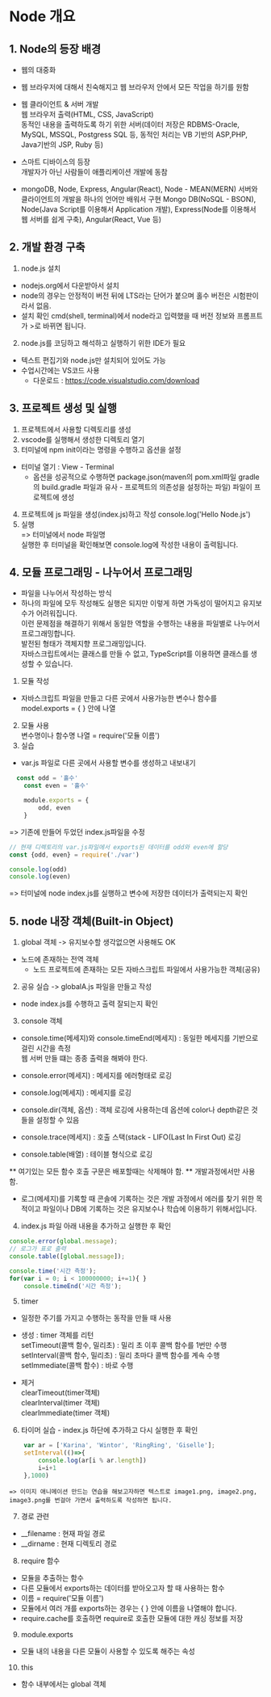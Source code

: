 # Node 개요
## 1. Node의 등장 배경  
* 웹의 대중화  
* 웹 브라우저에 대해서 친숙해지고 웹 브라우저 안에서 모든 작업을 하기를 원함  
* 웹 클라이언트 & 서버 개발  
  웹 브라우저 출력(HTML, CSS, JavaScript)  
  동적인 내용을 출력하도록 하기 위한  서버(데이터 저장은 RDBMS-Oracle, MySQL, MSSQL, Postgress SQL 등, 동적인 처리는 VB 기반의 ASP,PHP, Java기반의 JSP, Ruby 등)  

* 스마트 디바이스의 등장  
  개발자가 아닌 사람들이 애플리케이션 개발에 동참

* mongoDB, Node, Express, Angular(React), Node - MEAN(MERN)
서버와 클라이언트의 개발을 하나의 언어만 배워서 구현
Mongo DB(NoSQL - BSON), Node(Java Script를 이용해서 Application 개발), Express(Node를 이용해서 웹 서버를 쉽게 구축), Angular(React, Vue 등)

## 2. 개발 환경 구축
1) node.js 설치
  * nodejs.org에서 다운받아서 설치  
  * node의 경우는 안정적이 버전 뒤에 LTS라는 단어가 붙으며 홀수 버전은 시험판이라서 없음.  
  * 설치 확인
	  cmd(shell, terminal)에서 node라고 입력했을 때 버전 정보와 프롬프트가 >로 바뀌면 됩니다.

2) node.js를 코딩하고 해석하고 실행하기 위한 IDE가 필요  
  * 텍스트 편집기와 node.js만 설치되어 있어도 가능   
  * 수업시간에는 VS코드 사용  
	* 다운로드 : https://code.visualstudio.com/download  

## 3. 프로젝트 생성 및 실행
1) 프로젝트에서 사용할 디렉토리를 생성  
2) vscode를 실행해서 생성한 디렉토리 열기  
3) 터미널에 npm init이라는 명령을 수행하고 옵션을 설정  
  * 터미널 열기 : View - Terminal  
	* 옵션을 성공적으로 수행하면 package.json(maven의 pom.xml파일 gradle의 build.gradle 파일과 유사 - 프로젝트의 의존성을 설정하는 파일) 파일이 프로젝트에 생성  	
4) 프로젝트에 js 파일을 생성(index.js)하고 작성
	  console.log('Hello Node.js')  
5) 실행  
	  => 터미널에서 node 파일명  
	     실행한 후 터미널을 확인해보면 console.log에 작성한 내용이 출력됩니다.

## 4. 모듈 프로그래밍 - 나누어서 프로그래밍  
* 파일을 나누어서 작성하는 방식  
* 하나의 파일에 모두 작성해도 실행은 되지만 이렇게 하면 가독성이 떨어지고 유지보수가 어려워집니다.  
  이런 문제점을 해결하기 위해서 동일한 역할을 수행하는 내용을 파일별로 나누어서 프로그래밍합니다.  
  발전된 형태가 객체지향 프로그래밍입니다.  
  자바스크립트에서는 클래스를 만들 수 없고, TypeScript를 이용하면 클래스를 생성할 수 있습니다.  

1) 모듈 작성
  * 자바스크립트 파일을 만들고 다른 곳에서 사용가능한 변수나 함수를 model.exports = {  } 안에 나열  
2) 모듈 사용  
  변수명이나 함수명 나열 = require('모듈 이름')  
3) 실습
  * var.js 파일로 다른 곳에서 사용할 변수를 생성하고 내보내기

```javascript
  const odd = '홀수'
	const even = '홀수'

	module.exports = {
	    odd, even
	}
```  
=> 기존에 만들어 두었던 index.js파일을 수정

```javascript
// 현재 디렉토리의 var.js파일에서 exports된 데이터를 odd와 even에 할당
const {odd, even} = require('./var')

console.log(odd)
console.log(even)
```  
=> 터미널에 node index.js를 실행하고 변수에 저장한 데이터가 출력되는지 확인

## 5. node 내장 객체(Built-in Object)
1) global 객체 -> 유지보수할 생각없으면 사용해도 OK  
  * 노드에 존재하는 전역 객체  
	* 노드 프로젝트에 존재하는 모든 자바스크립트 파일에서 사용가능한 객체(공유)  
2) 공유 실습 ->  globalA.js 파일을 만들고 작성
  * node index.js를 수행하고 출력 잘되는지 확인
3) console 객체  
  * console.time(메세지)와 console.timeEnd(메세지) : 동일한 메세지를 기반으로 걸린 시간을 측정  
     웹 서버 만들 떄는 종종 출력을 해봐야 한다.  

  * console.error(메세지) : 메세지를 에러형태로 로깅  
  * console.log(메세지) : 메세지를 로깅  
  * console.dir(객체, 옵션) : 객체 로깅에 사용하는데 옵션에 color나 depth같은 것들을 설정할 수 있음  
  * console.trace(메세지) : 호출 스택(stack - LIFO(Last In First Out) 로깅  
  * console.table(배열) : 테이블 형식으로 로깅  

  ** 여기있는 모든 함수 호출 구문은 배포할때는 삭제해야 함. **
	개발과정에서만 사용함.
	       
  * 로그(메세지)를 기록할 때 콘솔에 기록하는 것은 개발 과정에서 에러를 찾기 위한 목적이고 파일이나 DB에 기록하는 것은 유지보수나 학습에 이용하기 위해서입니다.  
	
4) index.js 파일 아래 내용을 추가하고 실행한 후 확인

```javascript
console.error(global.message);
// 로그가 표로 출력
console.table([global.message]);

console.time('시간 측정');
for(var i = 0; i < 100000000; i+=1){ }
    console.timeEnd('시간 측정');
```  
5) timer
  * 일정한 주기를 가지고 수행하는 동작을 만들 때 사용
  
  * 생성 : timer 객체를 리턴  
	   setTimeout(콜백 함수, 밀리초) : 밀리 초 이후 콜백 함수를 1번만 수행  
	   setInterval(콜백 함수, 밀리초) : 밀리 초마다 콜백 함수를 계속 수행  
	   setImmediate(콜백 함수) : 바로 수행  

  * 제거  
	   clearTimeout(timer객체)  
	   clearInterval(timer 객체)  
	   clearImmediate(timer 객체)  
		 
6) 타이머 실습 - index.js 하단에 추가하고 다시 실행한 후 확인  
```javascript
	var ar = ['Karina', 'Wintor', 'RingRing', 'Giselle'];
	setInterval(()=>{
		console.log(ar[i % ar.length])
		i=i+1
	},1000)
```  
	=> 이미지 애니메이션 만드는 연습을 해보고자하면 텍스트로 image1.png, image2.png, image3.png를 번걸아 가면서 출력하도록 작성하면 됩니다.  

7) 경로 관련
  * __filename : 현재 파일 경로  
  * __dirname : 현재 디렉토리 경로  

8) require 함수
  * 모듈을 추출하는 함수  
  * 다른 모듈에서 exports하는 데이터를 받아오고자 할 때 사용하는 함수  
  * 이름 = require('모듈 이름')  
  * 모듈에서 여러 개를 exports하는 경우는 { } 안에 이름을 나열해야 합니다.  
  * require.cache를 호출하면 require로 호출한 모듈에 대한 캐싱 정보를 저장

9) module.exports
  * 모듈 내의 내용을 다른 모듈이 사용할 수 있도록 해주는 속성

10) this  
  * 함수 내부에서는 global 객체  
